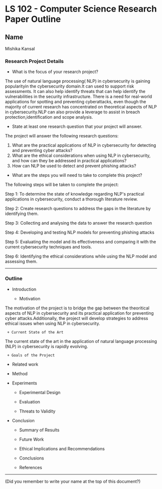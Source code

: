 # LS 102 - Computer Science Research Paper Outline

## Name

Mishika Kansal

### Research Project Details

* What is the focus of your research project?

The use of natural language processing( NLP) in cybersecurity is gaining popularityin the cybersecurity domain.It can used to support risk assessments. It can also help identify threats that can help identify the vulnerabilities in the security infrastructure. There is a need for real-world applications for spotting and preventing cyberattacks, even though the majority of current research has concentrated on theoretical aspects of NLP in cybersecurity.NLP can also provide a leverage to assist in breach protection,identification and scope analysis.

* State at least one research question that your project will answer.

The project will answer the following research questions:
1) What are the practical applications of NLP in cybersecurity for detecting and preventing cyber attacks?
2) What are the ethical considerations when using NLP in cybersecurity, and how can they be addressed in practical applications?
3) How can NLP be used to detect and prevent phishing attacks?

* What are the steps you will need to take to complete this project?

The following steps will be taken to complete the project:

Step 1: To determine the state of knowledge regarding NLP's practical applications in cybersecurity, conduct a thorough literature review.

Step 2: Create research questions to address the gaps in the literature by identifying them.

Step 3: Collecting and analysing the data to answer the research question

Step 4: Developing and testing NLP models for preventing phishing attacks 

Step 5: Evaluating the model and its effectiveness and comparing it with the current cybersecurity techniques and tools.

Step 6: Identifying the ethical considerations while using the NLP model and assessing them.

---

### Outline

* Introduction

     + Motivation

The motivation of the project is to bridge the gap between the theoritical aspects of NLP in cybersecurity and its practical application for preventing cyber attacks.Additionally, the project will develop strategies to address ethical issues when using NLP in cybersecurity.

     + Current State of the Art

The current state of the art in the application of natural language processing (NLP) in cybersecurity is rapidly evolving.

     + Goals of the Project

* Related work

* Method

* Experiments

     + Experimental Design

     + Evaluation

     + Threats to Validity

* Conclusion

     + Summary of Results

     + Future Work

     + Ethical Implications and Recommendations

     + Conclusions

     + References

---

(Did you remember to write your name at the top of this document?)
